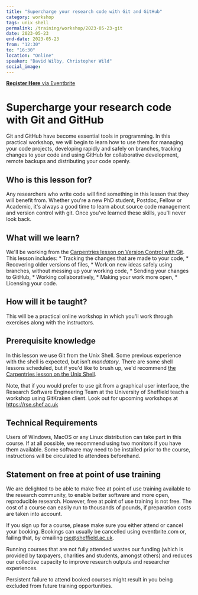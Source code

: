 ```yaml
---
title: "Supercharge your research code with Git and GitHub"
category: workshop
tags: unix shell
permalink: /training/workshop/2023-05-23-git
date: 2023-05-23
end-date: 2023-05-23
from: "12:30"
to: "16:30"
location: "Online"
speaker: "David Wilby, Christopher Wild"
social_image: 
---
```


[**Register Here** via Eventbrite](https://www.eventbrite.co.uk/e/supercharge-your-research-code-with-git-and-github-tickets-609326400667)

# Supercharge your research code with Git and GitHub

Git and GitHub have become essential tools in programming.
In this practical workshop, we will begin to learn how to use them for managing your code projects,
developing rapidly and safely on branches, tracking changes to your code and using GitHub for collaborative development, 
remote backups and distributing your code openly.

## Who is this lesson for?
Any researchers who write code will find something in this lesson that they will benefit from.
Whether you're a new PhD student, Postdoc, Fellow or Academic, it's always a good time to learn about source code management and version control with git. Once you've learned these skills, you'll never look back.

## What will we learn?
We'll be working from the [Carpentries lesson on Version Control with Git](https://swcarpentry.github.io/git-novice/).
This lesson includes:
    * Tracking the changes that are made to your code,
    * Recovering older versions of files,
    * Work on new ideas safely using branches, without messing up your working code,
    * Sending your changes to GitHub,
    * Working collaboratively,
    * Making your work more open,
    * Licensing your code.

## How will it be taught?
This will be a practical online workshop in which you'll work through exercises along with the instructors.

## Prerequisite knowledge
In this lesson we use Git from the Unix Shell. Some previous experience with the shell is expected, but isn’t _mandatory_.
There are some shell lessons scheduled, but if you'd like to brush up, we'd recommend [the Carpentries lesson on the Unix Shell](https://swcarpentry.github.io/shell-novice/).

Note, that if you would prefer to use git from a graphical user interface, the Research Software Engineering Team at the University of Sheffield teach a workshop using GitKraken client. Look out for upcoming workshops at <https://rse.shef.ac.uk>

## Technical Requirements
Users of Windows, MacOS or any Linux distribution can take part in this course. If at all possible, we recommend using two monitors if you have them available. Some software may need to be installed prior to the course, instructions will be circulated to attendees beforehand.


## Statement on free at point of use training

We are delighted to be able to make free at point of use training available to the research community, to enable better software and more open, reproducible research. However, free at point of use training is not free. The cost of a course can easily run to thousands of pounds, if preparation costs are taken into account.

If you sign up for a course, please make sure you either attend or cancel your booking. Bookings can usually be cancelled using eventbrite.com or, failing that, by emailing rse@sheffield.ac.uk.

Running courses that are not fully attended wastes our funding (which is provided by taxpayers, charities and students, amongst others) and reduces our collective capacity to improve research outputs and researcher experiences.

Persistent failure to attend booked courses might result in you being excluded from future training opportunities.
